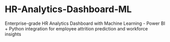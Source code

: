 # HR-Analytics-Dashboard-ML
Enterprise-grade HR Analytics Dashboard with Machine Learning - Power BI + Python integration for employee attrition prediction and workforce insights
